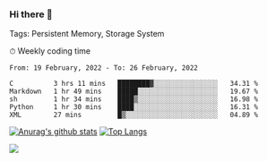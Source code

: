 ### Hi there 👋

Tags: Persistent Memory, Storage System

<!--

[![Anurag's github stats](https://github-readme-stats.vercel.app/api?username=wwyf)](https://github.com/anuraghazra/github-readme-stats)

[![Anurag's github stats](https://github-readme-stats.vercel.app/api?username=wwyf&count_private=true)](https://github.com/anuraghazra/github-readme-stats)


[![Top Langs](https://github-readme-stats.vercel.app/api/top-langs/?username=wwyf&count_private=true&&hide=jupyter%20notebook,html)](https://github.com/anuraghazra/github-readme-stats)



-->


⏱ Weekly coding time

<!--START_SECTION:waka-->
```text
From: 19 February, 2022 - To: 26 February, 2022

C          3 hrs 11 mins   ████████▓░░░░░░░░░░░░░░░░   34.31 % 
Markdown   1 hr 49 mins    █████░░░░░░░░░░░░░░░░░░░░   19.67 % 
sh         1 hr 34 mins    ████▒░░░░░░░░░░░░░░░░░░░░   16.98 % 
Python     1 hr 30 mins    ████░░░░░░░░░░░░░░░░░░░░░   16.31 % 
XML        27 mins         █▒░░░░░░░░░░░░░░░░░░░░░░░   04.89 % 
```
<!--END_SECTION:waka-->



[![Anurag's github stats](https://github-readme-stats.vercel.app/api?username=wwyf&count_private=true&show_icons=true&hide_border=true)](https://github.com/anuraghazra/github-readme-stats) [![Top Langs](https://github-readme-stats.vercel.app/api/top-langs/?username=wwyf&count_private=true&hide=jupyter%20notebook,html,OpenEdge%20ABL&langs_count=10&layout=compact&hide_border=true)](https://github.com/anuraghazra/github-readme-stats)

<!--

[![willianrod's wakatime stats](https://github-readme-stats.vercel.app/api/wakatime?username=wwyf)](https://github.com/anuraghazra/github-readme-stats)


-->

![](https://hit.yhype.me/github/profile?user_id=23121291)
